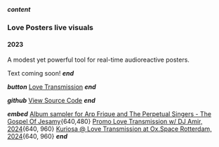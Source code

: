 ___content___
### Love Posters live visuals
#### 2023

A modest yet powerful tool for real-time audioreactive posters.

Text coming soon!
___end___

___button___
[Love Transmission](https://lovetransmission.nl/)
___end___

___github___
[View Source Code](https://github.com/lshoek/loveposters)
___end___

___embed___
[Album sampler for Arp Frique and The Perpetual Singers - The Gospel Of Jesamy](https://www.youtube.com/embed/yjYkbXnUUso){640,480}
[Promo Love Transmission w/ DJ Amir, 2024](https://www.youtube.com/embed/D9EaxYKKEls){640, 960}
[Kuriosa @ Love Transmission at Ox.Space Rotterdam, 2024](https://www.youtube.com/embed/1kYRzWLamxM){640, 960}
___end___
